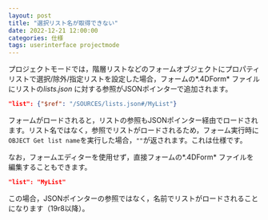 ```yaml
---
layout: post
title: "選択リスト名が取得できない"
date: 2022-12-21 12:00:00
categories: 仕様
tags: userinterface projectmode
---
```


プロジェクトモードでは，階層リストなどのフォームオブジェクトにプロパティリストで選択/除外/指定リストを設定した場合，フォームの*.4DForm* ファイルにリストの*lists.json* に対する参照がJSONポインターで追加されます。

```json
"list": {"$ref": "/SOURCES/lists.json#/MyList"}
```

フォームがロードされると，リストの参照もJSONポインター経由でロードされます。リスト名ではなく，参照でリストがロードされるため，フォーム実行時に`OBJECT Get list name`を実行した場合，`""`が返されます。これは仕様です。

なお，フォームエディターを使用せず，直接フォームの*.4DForm* ファイルを編集することもできます。

```json
"list": "MyList"
```

この場合，JSONポインターの参照ではなく，名前でリストがロードされることになります（19r8以降）。
